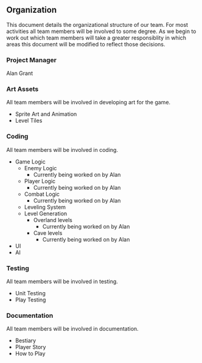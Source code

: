 ## Organization

This document details the organizational structure of our team. For most activities all team members will be involved to some degree. As we begin to work out which team members will take a greater responsiblity in which areas this document will be modified to reflect those decisions. 

### Project Manager

Alan Grant

### Art Assets

All team members will be involved in developing art for the game. 

* Sprite Art and Animation
* Level Tiles

### Coding

All team members will be involved in coding.

* Game Logic
   * Enemy Logic
   		* Currently being worked on by Alan
   * Player Logic
   		* Currently being worked on by Alan
   * Combat Logic
   		* Currently being worked on by Alan
   * Leveling System
   * Level Generation
   		* Overland levels
			* Currently being worked on by Alan
		* Cave levels
			* Currently being worked on by Alan
* UI
* AI

### Testing

All team members will be involved in testing.

* Unit Testing
* Play Testing

### Documentation

All team members will be involved in documentation.

* Bestiary
* Player Story
* How to Play
